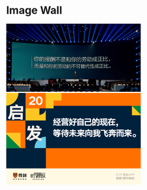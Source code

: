 # Image Wall

<div>
<img src="https://github.com/littleFuBaby/ImageWall/blob/ca5d943d83c240525f54b5852ebf904489db1041/Career/%E4%BD%A0%E7%9A%84%E6%8A%A5%E9%85%AC%E4%B8%8D%E6%98%AF%E5%92%8C%E4%BD%A0%E7%9A%84%E5%8A%B3%E5%8A%A8%E6%88%90%E6%AD%A3%E6%AF%94%EF%BC%8C%E8%80%8C%E6%98%AF%E5%92%8C%E4%BD%A0%E7%9A%84%E5%8A%B3%E5%8A%A8%E7%9A%84%E4%B8%8D%E5%8F%AF%E6%9B%BF%E4%BB%A3%E6%80%A7%E6%88%90%E6%AD%A3%E6%AF%94.jpg" width="360">
<span> </span>
<img src="https://github.com/littleFuBaby/ImageWall/blob/ca5d943d83c240525f54b5852ebf904489db1041/Spirit/%E7%BB%8F%E8%90%A5%E5%A5%BD%E8%87%AA%E5%B7%B1%E7%9A%84%E7%8E%B0%E5%9C%A8%EF%BC%8C%E7%AD%89%E5%BE%85%E6%9C%AA%E6%9D%A5%E5%90%91%E6%88%91%E9%A3%9E%E5%A5%94%E8%80%8C%E6%9D%A5.png" width="360">
</div>

